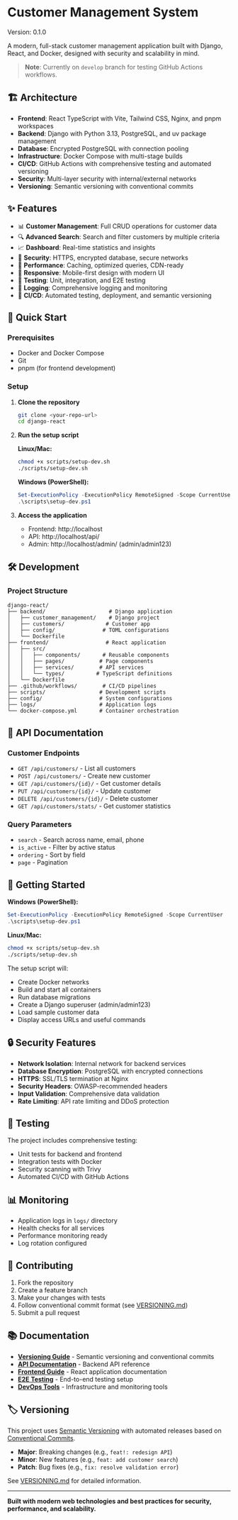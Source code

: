 # Customer Management System

Version: 0.1.0

A modern, full-stack customer management application built with Django, React, and Docker, designed with security and scalability in mind.

> **Note**: Currently on `develop` branch for testing GitHub Actions workflows.

## 🏗️ Architecture

- **Frontend**: React TypeScript with Vite, Tailwind CSS, Nginx, and pnpm workspaces
- **Backend**: Django with Python 3.13, PostgreSQL, and uv package management
- **Database**: Encrypted PostgreSQL with connection pooling
- **Infrastructure**: Docker Compose with multi-stage builds
- **CI/CD**: GitHub Actions with comprehensive testing and automated versioning
- **Security**: Multi-layer security with internal/external networks
- **Versioning**: Semantic versioning with conventional commits

## ✨ Features

- 📊 **Customer Management**: Full CRUD operations for customer data
- 🔍 **Advanced Search**: Search and filter customers by multiple criteria  
- 📈 **Dashboard**: Real-time statistics and insights
- 🔐 **Security**: HTTPS, encrypted database, secure networks
- 🚀 **Performance**: Caching, optimized queries, CDN-ready
- 📱 **Responsive**: Mobile-first design with modern UI
- 🧪 **Testing**: Unit, integration, and E2E testing
- 📝 **Logging**: Comprehensive logging and monitoring
- 🔄 **CI/CD**: Automated testing, deployment, and semantic versioning

## 🚀 Quick Start

### Prerequisites

- Docker and Docker Compose
- Git
- pnpm (for frontend development)

### Setup

1. **Clone the repository**
   ```bash
   git clone <your-repo-url>
   cd django-react
   ```

2. **Run the setup script**
   
   **Linux/Mac:**
   ```bash
   chmod +x scripts/setup-dev.sh
   ./scripts/setup-dev.sh
   ```
   
   **Windows (PowerShell):**
   ```powershell
   Set-ExecutionPolicy -ExecutionPolicy RemoteSigned -Scope CurrentUser
   .\scripts\setup-dev.ps1
   ```

3. **Access the application**
   - Frontend: http://localhost
   - API: http://localhost/api/
   - Admin: http://localhost/admin/ (admin/admin123)

## 🛠️ Development

### Project Structure

```
django-react/
├── backend/                    # Django application
│   ├── customer_management/    # Django project
│   ├── customers/             # Customer app
│   ├── config/               # TOML configurations
│   └── Dockerfile
├── frontend/                  # React application  
│   ├── src/
│   │   ├── components/       # Reusable components
│   │   ├── pages/           # Page components
│   │   ├── services/        # API services
│   │   └── types/          # TypeScript definitions
│   └── Dockerfile
├── .github/workflows/        # CI/CD pipelines
├── scripts/                 # Development scripts
├── config/                  # System configurations
├── logs/                    # Application logs
└── docker-compose.yml       # Container orchestration
```

## 📝 API Documentation

### Customer Endpoints

- `GET /api/customers/` - List all customers
- `POST /api/customers/` - Create new customer
- `GET /api/customers/{id}/` - Get customer details
- `PUT /api/customers/{id}/` - Update customer
- `DELETE /api/customers/{id}/` - Delete customer
- `GET /api/customers/stats/` - Get customer statistics

### Query Parameters

- `search` - Search across name, email, phone
- `is_active` - Filter by active status
- `ordering` - Sort by field
- `page` - Pagination

## 🚀 Getting Started

**Windows (PowerShell):**
```powershell
Set-ExecutionPolicy -ExecutionPolicy RemoteSigned -Scope CurrentUser
.\scripts\setup-dev.ps1
```

**Linux/Mac:**
```bash
chmod +x scripts/setup-dev.sh
./scripts/setup-dev.sh
```

The setup script will:
- Create Docker networks
- Build and start all containers
- Run database migrations
- Create a Django superuser (admin/admin123)
- Load sample customer data
- Display access URLs and useful commands

## 🔒 Security Features

- **Network Isolation**: Internal network for backend services
- **Database Encryption**: PostgreSQL with encrypted connections
- **HTTPS**: SSL/TLS termination at Nginx
- **Security Headers**: OWASP-recommended headers
- **Input Validation**: Comprehensive data validation
- **Rate Limiting**: API rate limiting and DDoS protection

## 🧪 Testing

The project includes comprehensive testing:
- Unit tests for backend and frontend
- Integration tests with Docker
- Security scanning with Trivy
- Automated CI/CD with GitHub Actions

## 📊 Monitoring

- Application logs in `logs/` directory
- Health checks for all services
- Performance monitoring ready
- Log rotation configured

## 🤝 Contributing

1. Fork the repository
2. Create a feature branch
3. Make your changes with tests
4. Follow conventional commit format (see [VERSIONING.md](./VERSIONING.md))
5. Submit a pull request

## 📚 Documentation

- [**Versioning Guide**](./VERSIONING.md) - Semantic versioning and conventional commits
- [**API Documentation**](./backend/README.md) - Backend API reference
- [**Frontend Guide**](./frontend/README.md) - React application documentation
- [**E2E Testing**](./e2e-tests/README.md) - End-to-end testing setup
- [**DevOps Tools**](./tools/README.md) - Infrastructure and monitoring tools

## 🏷️ Versioning

This project uses [Semantic Versioning](https://semver.org/) with automated releases based on [Conventional Commits](https://conventionalcommits.org/).

- **Major**: Breaking changes (e.g., `feat!: redesign API`)  
- **Minor**: New features (e.g., `feat: add customer search`)
- **Patch**: Bug fixes (e.g., `fix: resolve validation error`)

See [VERSIONING.md](./VERSIONING.md) for detailed information.

---

**Built with modern web technologies and best practices for security, performance, and scalability.**